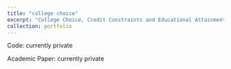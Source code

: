 ```yaml
---
title: "college choice"
excerpt: "College Choice, Credit Constraints and Educational Attainment"
collection: portfolio
---
```


Code: currently private

Academic Paper: currently private

